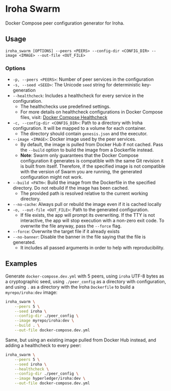 # Iroha Swarm

Docker Compose peer configuration generator for Iroha.

## Usage

```
iroha_swarm [OPTIONS] --peers <PEERS> --config-dir <CONFIG_DIR> --image <IMAGE> --out-file <OUT_FILE>
```

### Options

- `-p, --peers <PEERS>`: Number of peer services in the configuration
- `-s, --seed <SEED>`: The Unicode `seed` string for deterministic key-generation
- `--healthcheck`: Includes a healthcheck for every service in the configuration.
  - The healthchecks use predefined settings.
  - For more details on healthcheck configurations in Docker Compose files, visit: [Docker Compose Healthcheck](https://docs.docker.com/compose/compose-file/compose-file-v3/#healthcheck)
- `-c, --config-dir <CONFIG_DIR>`: Path to a directory with Iroha configuration. It will be mapped to a volume for each container.
  - The directory should contain `genesis.json` and the executor.
- `--image <IMAGE>`: Docker image used by the peer services.
  - By default, the image is pulled from Docker Hub if not cached. Pass the `--build` option to build the image from a Dockerfile instead.
  - **Note**: Swarm only guarantees that the Docker Compose configuration it generates is compatible with the same Git revision it is built from itself. Therefore, if the specified image is not compatible with the version of Swarm you are running, the generated configuration might not work.
- `--build <PATH>`: Build the image from the Dockerfile in the specified directory. Do not rebuild if the image has been cached.
  - The provided path is resolved relative to the current working directory.
- `--no-cache`: Always pull or rebuild the image even if it is cached locally
- `-o, --out-file <OUT_FILE>`: Path to the generated configuration.
  - If file exists, the app will prompt its overwriting. If the TTY is not interactive, the app will stop execution with a non-zero exit code. To overwrite the file anyway, pass the `--force` flag.
- `--force`: Overwrite the target file if it already exists
- `--no-banner`: Disable the banner in the file saying that the file is generated.
  - It includes all passed arguments in order to help with reproducibility.


## Examples

Generate `docker-compose.dev.yml` with 5 peers, using `iroha` UTF-8 bytes as a cryptographic seed, using `./peer_config` as a directory with configuration, and using `.` as a directory with the Iroha `Dockerfile` to build a `myrepo/iroha:dev` image: 

```bash
iroha_swarm \
    --peers 5 \
    --seed iroha \
    --config-dir ./peer_config \
    --image myrepo/iroha:dev \
    --build . \
    --out-file docker-compose.dev.yml
```

Same, but using an existing image pulled from Docker Hub instead, and adding a healthcheck to every peer:

```bash
iroha_swarm \
    --peers 5 \
    --seed iroha \
    --healthcheck \
    --config-dir ./peer_config \
    --image hyperledger/iroha:dev \
    --out-file docker-compose.dev.yml
```
